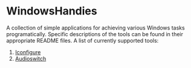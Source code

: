 # WindowsHandies

A collection of simple applications for achieving various Windows tasks programatically. Specific descriptions of the tools can be found in their appropriate README files. A list of currently supported tools:
  1. [Iconfigure](Iconfigure)
  2. [Audioswitch](Audioswitch)
